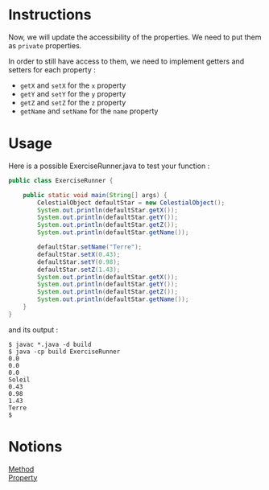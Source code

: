 # Instructions
 
Now, we will update the accessibility of the properties. 
We need to put them as `private` properties.  

In order to still have access to them, we need to implement getters and setters for each property : 
* `getX` and `setX` for the `x` property
* `getY` and `setY` for the `y` property
* `getZ` and `setZ` for the `z` property
* `getName` and `setName` for the `name` property

# Usage

Here is a possible ExerciseRunner.java to test your function :

```java
public class ExerciseRunner {

    public static void main(String[] args) {
        CelestialObject defaultStar = new CelestialObject();
        System.out.println(defaultStar.getX());
        System.out.println(defaultStar.getY());
        System.out.println(defaultStar.getZ());
        System.out.println(defaultStar.getName());

        defaultStar.setName("Terre");
        defaultStar.setX(0.43);
        defaultStar.setY(0.98);
        defaultStar.setZ(1.43);
        System.out.println(defaultStar.getX());
        System.out.println(defaultStar.getY());
        System.out.println(defaultStar.getZ());
        System.out.println(defaultStar.getName());
    }
}
```

and its output :

```shell
$ javac *.java -d build
$ java -cp build ExerciseRunner 
0.0
0.0
0.0
Soleil
0.43
0.98
1.43
Terre
$ 
```

# Notions

[Method](https://docs.oracle.com/javase/tutorial/java/javaOO/methods.html)  
[Property](https://docs.oracle.com/javase/tutorial/java/javaOO/variables.html)  